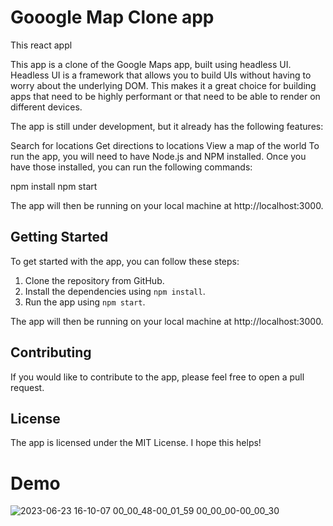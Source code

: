 # Gooogle Map Clone app 
This react appl

This app is a clone of the Google Maps app, built using headless UI. Headless UI is a framework that allows you to build UIs without having to worry about the underlying DOM. This makes it a great choice for building apps that need to be highly performant or that need to be able to render on different devices.

The app is still under development, but it already has the following features:

Search for locations
Get directions to locations
View a map of the world
To run the app, you will need to have Node.js and NPM installed. Once you have those installed, you can run the following commands:

npm install
npm start


The app will then be running on your local machine at http://localhost:3000.

## Getting Started

To get started with the app, you can follow these steps:

1. Clone the repository from GitHub.
2. Install the dependencies using `npm install`.
3. Run the app using `npm start`.

The app will then be running on your local machine at http://localhost:3000.

## Contributing

If you would like to contribute to the app, please feel free to open a pull request.

## License

The app is licensed under the MIT License.
I hope this helps!
# Demo 

![2023-06-23 16-10-07 00_00_48-00_01_59 00_00_00-00_00_30](https://github.com/mirosh-kavinda/GoogleMapClone/assets/74175084/03bd22fa-e4ae-4c19-aebe-89e7fd1aa963)

